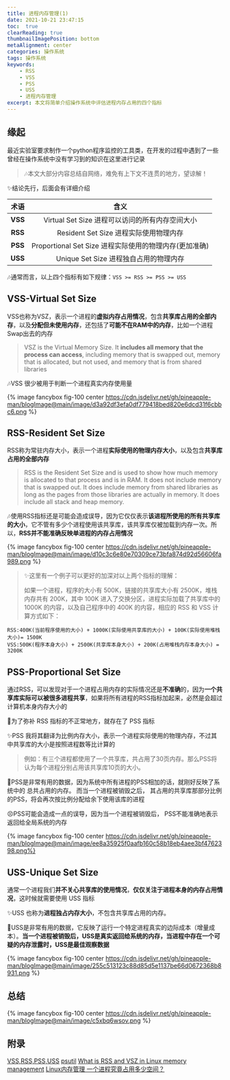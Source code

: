```yaml
---
title: 进程内存管理(1)
date: 2021-10-21 23:47:15
toc:  true
clearReading: true
thumbnailImagePosition: bottom
metaAlignment: center
categories: 操作系统
tags: 操作系统
keywords: 
    - RSS
    - VSS
    - PSS
    - USS
    - 进程内存管理
excerpt: 本文将简单介绍操作系统中评估进程内存占用的四个指标
---
```


<!--toc-->

## 缘起

最近实验室要求制作一个python程序监控的工具类，在开发的过程中遇到了一些曾经在操作系统中没有学习到的知识在这里进行记录

> :notes:本文大部分内容总结自网络，难免有上下文不连贯的地方，望谅解！

:sparkles:结论先行，后面会有详细介绍

|  术语   |                          含义                          |
| :-----: | :----------------------------------------------------: |
| **VSS** |    Virtual Set Size 进程可以访问的所有内存空间大小     |
| **RSS** |         Resident Set Size 进程实际使用物理内存         |
| **PSS** | Proportional Set Size 进程实际使用的物理内存(更加准确) |
| **USS** |         Unique Set Size 进程独自占用的物理内存         |

:notes:通常而言，以上四个指标有如下规律：`VSS >= RSS >= PSS >= USS`

## VSS-Virtual Set Size

VSS也称为VSZ，表示一个进程的**虚拟内存占用情况**，包含**共享库占用的全部内存**，以及**分配但未使用内存**，还包括了**可能不在RAM中的内存**，比如一个进程Swap出去的内存

> VSZ is the Virtual Memory Size. It **includes all memory that the process can access**, including memory that is swapped out, memory that is allocated, but not used, and memory that is from shared libraries

:notes:VSS 很少被用于判断一个进程真实内存使用量

{% image fancybox  fig-100  center https://cdn.jsdelivr.net/gh/pineapple-man/blogImage@main/image/d3a92df3efa0df779418bed820e6dcd31f6cbbc6.png   %}


## RSS-Resident Set Size

RSS称为常驻内存大小，表示一个进程**实际使用的物理内存大小**，以及包含**共享库占用的全部内存**

> RSS is the Resident Set Size and is used to show how much memory is allocated to that process and is in RAM. It does not include memory that is swapped out. It does include memory from shared libraries as long as the pages from those libraries are actually in memory. It does include all stack and heap memory.

:notes:使用RSS指标还是可能会造成误导，因为它仅仅表示**该进程所使用的所有共享库的大小**，它不管有多少个进程使用该共享库，该共享库仅被加载到内存一次。所以，**RSS并不能准确反映单进程的内存占用情况**

{% image fancybox  fig-100  center https://cdn.jsdelivr.net/gh/pineapple-man/blogImage@main/image/d10c3c6e80e70309ce73bfa874d92d56606fa989.png  %}

> :sparkles:这里有一个例子可以更好的加深对以上两个指标的理解：
>
> 如果一个进程，程序的大小有 500K，链接的共享库大小有 2500K，堆栈内存共有 200K，其中 100K 进入了交换分区，进程实际加载了共享库中的 1000K 的内容，以及自己程序中的 400K 的内容，相应的 RSS 和 VSS 计算方式如下：

```
RSS:400K(当前程序使用的大小) + 1000K(实际使用共享库的大小) + 100K(实际使用堆栈大小)= 1500K
VSS:500K(程序本身大小) + 2500K(共享库本身大小) + 200K(占用堆栈内存本身大小) = 3200K
```

## PSS-Proportional Set Size

通过RSS，可以发现对于一个进程占用内存的实际情况还是**不准确**的，因为**一个共享库实际可以被很多进程共享**，如果将所有进程的RSS指标加起来，必然是会超过计算机本身内存大小的

:dart:为了弥补 RSS 指标的不正常地方，就存在了 PSS 指标

:sparkles:PSS 我将其翻译为比例内存大小，表示一个进程实际使用的物理内存，不过其中共享库的大小是按照进程数等比计算的

> 例如：有三个进程都使用了一个共享库，共占用了30页内存。那么PSS将认为每个进程分别占用该共享库10页的大小。 

:notebook:PSS是非常有用的数据，因为系统中所有进程的PSS相加的话，就刚好反映了系统中的 总共占用的内存。 而当一个进程被销毁之后， 其占用的共享库那部分比例的PSS，将会再次按比例分配给余下使用该库的进程

:persevere:PSS可能会造成一点的误导，因为当一个进程被销毁后， PSS不能准确地表示返回给全局系统的内存

{% image fancybox  fig-100  center https://cdn.jsdelivr.net/gh/pineapple-man/blogImage@main/image/ee8a35925f0aafb160c58b18eb4aee3bf4762398.png%}

## USS-Unique Set Size

通常一个进程我们**并不关心共享库的使用情况**，**仅仅关注于进程本身的内存占用情况**，这时候就需要使用 USS 指标

:sparkles:USS 也称为**进程独占内存大小**，不包含共享库占用的内存。

:notebook:USS是非常有用的数据，它反映了运行一个特定进程真实的边际成本（增量成本）。**当一个进程被销毁后，USS是真实返回给系统的内存，当进程中存在一个可疑的内存泄露时，USS是最佳观察数据**

{% image fancybox  fig-100  center https://cdn.jsdelivr.net/gh/pineapple-man/blogImage@main/image/255c513123c88d85d5e1137be66d0672368b8931.png %}



## 总结

{% image fancybox  fig-100  center https://cdn.jsdelivr.net/gh/pineapple-man/blogImage@main/image/c5xbq6wsov.png %}

## 附录

[VSS,RSS,PSS,USS](https://www.iteye.com/blog/myeyeofjava-1837860)
[psutil](https://psutil.readthedocs.io/en/stable/#psutil.Process.memory_info)
[What is RSS and VSZ in Linux memory management](https://stackoverflow.com/questions/7880784/what-is-rss-and-vsz-in-linux-memory-management)
[Linux内存管理 一个进程究竟占用多少空间？](https://cloud.tencent.com/developer/article/1683708)

